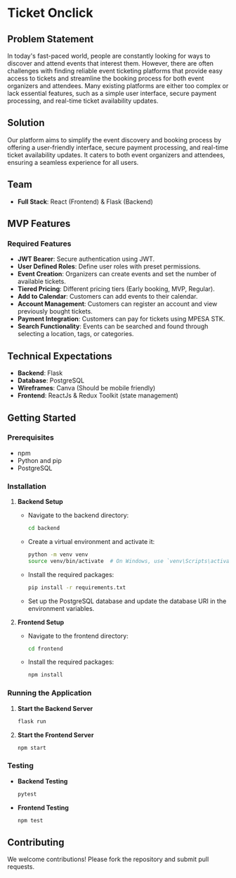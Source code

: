 # Ticket Onclick

## Problem Statement

In today's fast-paced world, people are constantly looking for ways to discover and attend events that interest them. However, there are often challenges with finding reliable event ticketing platforms that provide easy access to tickets and streamline the booking process for both event organizers and attendees. Many existing platforms are either too complex or lack essential features, such as a simple user interface, secure payment processing, and real-time ticket availability updates.

## Solution

Our platform aims to simplify the event discovery and booking process by offering a user-friendly interface, secure payment processing, and real-time ticket availability updates. It caters to both event organizers and attendees, ensuring a seamless experience for all users.

## Team

- **Full Stack**: React (Frontend) & Flask (Backend)

## MVP Features

### Required Features

- **JWT Bearer**: Secure authentication using JWT.
- **User Defined Roles**: Define user roles with preset permissions.
- **Event Creation**: Organizers can create events and set the number of available tickets.
- **Tiered Pricing**: Different pricing tiers (Early booking, MVP, Regular).
- **Add to Calendar**: Customers can add events to their calendar.
- **Account Management**: Customers can register an account and view previously bought tickets.
- **Payment Integration**: Customers can pay for tickets using MPESA STK.
- **Search Functionality**: Events can be searched and found through selecting a location, tags, or categories.

## Technical Expectations

- **Backend**: Flask
- **Database**: PostgreSQL
- **Wireframes**: Canva (Should be mobile friendly)
- **Frontend**: ReactJs & Redux Toolkit (state management)

## Getting Started

### Prerequisites

- npm
- Python and pip
- PostgreSQL

### Installation

1. **Backend Setup**

   - Navigate to the backend directory:
     ```bash
     cd backend
     ```
   - Create a virtual environment and activate it:
     ```bash
     python -m venv venv
     source venv/bin/activate  # On Windows, use `venv\Scripts\activate`
     ```
   - Install the required packages:
     ```bash
     pip install -r requirements.txt
     ```
   - Set up the PostgreSQL database and update the database URI in the environment variables.

2. **Frontend Setup**
   - Navigate to the frontend directory:
     ```bash
     cd frontend
     ```
   - Install the required packages:
     ```bash
     npm install
     ```

### Running the Application

1. **Start the Backend Server**

   ```bash
   flask run
   ```

2. **Start the Frontend Server**
   ```bash
   npm start
   ```

### Testing

- **Backend Testing**
  ```bash
  pytest
  ```
- **Frontend Testing**
  ```bash
  npm test
  ```

## Contributing

We welcome contributions! Please fork the repository and submit pull requests.
